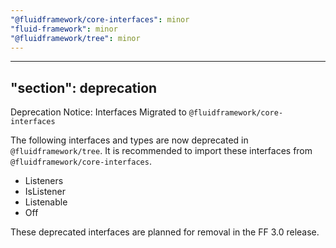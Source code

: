 ```yaml
---
"@fluidframework/core-interfaces": minor
"fluid-framework": minor
"@fluidframework/tree": minor
---
```

---
"section": deprecation
---

Deprecation Notice: Interfaces Migrated to `@fluidframework/core-interfaces`

The following interfaces and types are now deprecated in `@fluidframework/tree`. It is recommended to import these interfaces from `@fluidframework/core-interfaces`.

- Listeners
- IsListener
- Listenable
- Off

These deprecated interfaces are planned for removal in the FF 3.0 release.
